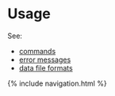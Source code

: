 # Usage

See:

* [commands](command/)
* [error messages](errors.html)
* [data file formats](data-format.html)

{% include navigation.html %}

